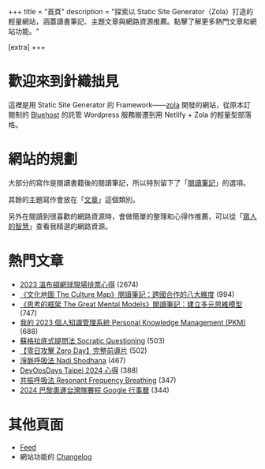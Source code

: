 +++
title = "首頁"
description = "探索以 Static Site Generator（Zola）打造的輕量網站，涵蓋讀書筆記、主題文章與網路資源推薦。點擊了解更多熱門文章和網站功能。"

[extra]
+++

# 歡迎來到針織拙見

這裡是用 Static Site Generator 的 Framework——[zola](https://www.getzola.org/documentation/getting-started/overview/) 開發的網站，從原本訂閱制的 [Bluehost](https://www.bluehost.com/) 的託管 Wordpress 服務搬遷到用 Netlify + Zola 的輕量型部落格。

# 網站的規劃

大部分的寫作是閱讀書籍後的閱讀筆記，所以特別留下了「[閱讀筆記](reading-notes/)」的選項。

其餘的主題寫作會放在「[文章](blog/)」這個類別。

另外在閱讀到很喜歡的網路資源時，會做簡單的整理和心得作推薦，可以從「[眾人的智慧](wistom/)」查看我精選的網路資源。

# 熱門文章
* [2023 溫布頓網球現場排票心得](/blog/2023-wimbledon-tennis/) <span class="view-count">(2674)</span>
* [《文化地圖 The Culture Map》閱讀筆記：跨國合作的八大維度](/reading-notes/the-culture-map/) <span class="view-count">(994)</span>
* [《思考的框架 The Great Mental Models》閱讀筆記：建立多元思維模型](/reading-notes/the-great-mental-models/) <span class="view-count">(747)</span>
* [我的 2023 個人知識管理系統 Personal Knowledge Management (PKM)](/blog/2023-personal-knowledge-management/) <span class="view-count">(688)</span>
* [蘇格拉底式提問法 Socratic Questioning](/wisdom/methods/socratic-questioning/) <span class="view-count">(503)</span>
* [【零日攻擊 Zero Day】完整前導片](/wisdom/videos/zero-day-trailer/) <span class="view-count">(502)</span>
* [淨脈呼吸法 Nadi Shodhana](/wisdom/methods/nadi-shodhana/) <span class="view-count">(467)</span>
* [DevOpsDays Taipei 2024 心得](/blog/2024-devopsdays-taipei/) <span class="view-count">(388)</span>
* [共振呼吸法 Resonant Frequency Breathing](/wisdom/methods/resonant-frequency-breathing/) <span class="view-count">(347)</span>
* [2024 巴黎奧運台灣隊賽程 Google 行事曆](/blog/2024-olympics-taiwan-calendar/) <span class="view-count">(344)</span>


# 其他頁面
* [Feed](/atom.xml)
* 網站功能的 [Changelog](@/changelog/index.md)
